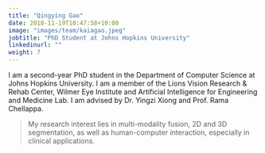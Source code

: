 ```yaml
---
title: "Qingying Gao"
date: 2018-11-19T10:47:58+10:00
image: "images/team/kaiagao.jpeg"
jobtitle: "PhD Student at Johns Hopkins University"
linkedinurl: ""
weight: 7
---
```


I am a second-year PhD student in the Department of Computer Science at Johns Hopkins University. I am a member of the Lions Vision Research & Rehab Center, Wilmer Eye Institute and Artificial Intelligence for Engineering and Medicine Lab. I am advised by Dr. Yingzi Xiong and Prof. Rama Chellappa. 

> My research interest lies in multi-modality fusion, 2D and 3D segmentation, as well as human-computer interaction, especially in clinical applications.